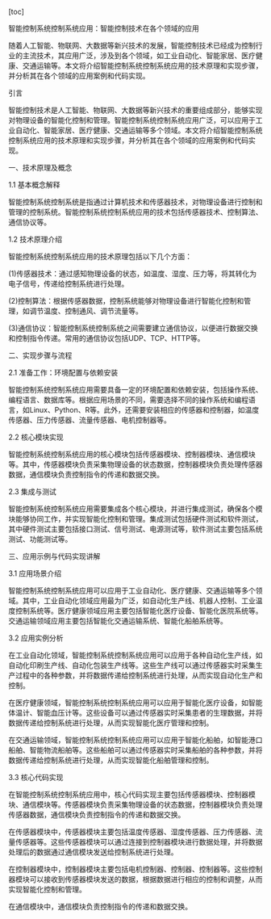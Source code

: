 
[toc]                    
                
                
智能控制系统控制系统应用：智能控制技术在各个领域的应用

随着人工智能、物联网、大数据等新兴技术的发展，智能控制技术已经成为控制行业的主流技术，其应用广泛，涉及到各个领域，如工业自动化、智能家居、医疗健康、交通运输等。本文将介绍智能控制系统控制系统应用的技术原理和实现步骤，并分析其在各个领域的应用案例和代码实现。

引言

智能控制技术是人工智能、物联网、大数据等新兴技术的重要组成部分，能够实现对物理设备的智能化控制和管理。智能控制系统控制系统应用广泛，可以应用于工业自动化、智能家居、医疗健康、交通运输等多个领域。本文将介绍智能控制系统控制系统应用的技术原理和实现步骤，并分析其在各个领域的应用案例和代码实现。

一、技术原理及概念

1.1 基本概念解释

智能控制系统控制系统是指通过计算机技术和传感器技术，对物理设备进行控制和管理的控制系统。智能控制系统控制系统应用的技术包括传感器技术、控制算法、通信协议等。

1.2 技术原理介绍

智能控制系统控制系统应用的技术原理包括以下几个方面：

(1)传感器技术：通过感知物理设备的状态，如温度、湿度、压力等，将其转化为电子信号，传递给控制系统进行处理。

(2)控制算法：根据传感器数据，控制系统能够对物理设备进行智能化控制和管理，如调节温度、控制通风、调节流量等。

(3)通信协议：智能控制系统控制系统之间需要建立通信协议，以便进行数据交换和控制指令传递。常用的通信协议包括UDP、TCP、HTTP等。

二、实现步骤与流程

2.1 准备工作：环境配置与依赖安装

智能控制系统控制系统应用需要具备一定的环境配置和依赖安装，包括操作系统、编程语言、数据库等。根据应用场景的不同，需要选择不同的操作系统和编程语言，如Linux、Python、R等。此外，还需要安装相应的传感器和控制器，如温度传感器、压力传感器、流量传感器、电机控制器等。

2.2 核心模块实现

智能控制系统控制系统应用的核心模块包括传感器模块、控制器模块、通信模块等。其中，传感器模块负责采集物理设备的状态数据，控制器模块负责处理传感器数据，通信模块负责控制指令的传递和数据交换。

2.3 集成与测试

智能控制系统控制系统应用需要集成各个核心模块，并进行集成测试，确保各个模块能够协同工作，并实现智能化控制和管理。集成测试包括硬件测试和软件测试，其中硬件测试主要包括接口测试、信号测试、电源测试等，软件测试主要包括系统测试、功能测试等。

三、应用示例与代码实现讲解

3.1 应用场景介绍

智能控制系统控制系统应用可以应用于工业自动化、医疗健康、交通运输等多个领域。其中，工业自动化领域应用最为广泛，如自动化生产线、机器人控制、工业温度控制系统等。医疗健康领域应用主要包括智能化医疗设备、智能化医院系统等。交通运输领域应用主要包括智能化交通运输系统、智能化船舶系统等。

3.2 应用实例分析

在工业自动化领域，智能控制系统控制系统应用可以应用于各种自动化生产线，如自动化印刷生产线、自动化包装生产线等。这些生产线可以通过传感器实时采集生产过程中的各种参数，并将数据传递给控制系统进行处理，从而实现自动化生产和控制。

在医疗健康领域，智能控制系统控制系统应用可以应用于智能化医疗设备，如智能体温计、智能血压计等。这些设备可以通过传感器实时采集患者的生理数据，并将数据传递给控制系统进行处理，从而实现智能化医疗管理和控制。

在交通运输领域，智能控制系统控制系统应用可以应用于智能化船舶，如智能港口船舶、智能物流船舶等。这些船舶可以通过传感器实时采集船舶的各种参数，并将数据传递给控制系统进行处理，从而实现智能化船舶管理和控制。

3.3 核心代码实现

在智能控制系统控制系统应用中，核心代码实现主要包括传感器模块、控制器模块、通信模块等。传感器模块负责采集物理设备的状态数据，控制器模块负责处理传感器数据，通信模块负责控制指令的传递和数据交换。

在传感器模块中，传感器模块主要包括温度传感器、湿度传感器、压力传感器、流量传感器等。这些传感器模块可以通过连接到控制器模块进行数据处理，并将数据处理后的数据通过通信模块发送给控制系统进行处理。

在控制器模块中，控制器模块主要包括电机控制器、控制器、控制器等。这些控制器模块可以接收到传感器模块发送的数据，根据数据进行相应的控制和调整，从而实现智能化控制和管理。

在通信模块中，通信模块负责控制指令的传递和数据交换。

